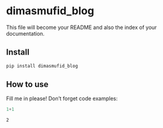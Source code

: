 dimasmufid_blog
================

<!-- WARNING: THIS FILE WAS AUTOGENERATED! DO NOT EDIT! -->

This file will become your README and also the index of your
documentation.

## Install

``` sh
pip install dimasmufid_blog
```

## How to use

Fill me in please! Don’t forget code examples:

``` python
1+1
```

    2
